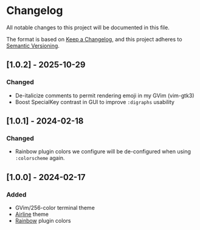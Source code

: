 # Changelog

All notable changes to this project will be documented in this file.

The format is based on [Keep a Changelog](https://keepachangelog.com/en/1.1.0/),
and this project adheres to [Semantic Versioning](https://semver.org/spec/v2.0.0.html).

## [1.0.2] - 2025-10-29

### Changed

- De-italicize comments to permit rendering emoji in my GVim (vim-gtk3)
- Boost SpecialKey contrast in GUI to improve `:digraphs` usability

## [1.0.1] - 2024-02-18

### Changed

- Rainbow plugin colors we configure will be de-configured when using `:colorscheme` again.

## [1.0.0] - 2024-02-17

### Added

- GVim/256-color terminal theme
- [Airline](https://github.com/vim-airline/vim-airline) theme
- [Rainbow](https://github.com/luochen1990/rainbow) plugin colors

